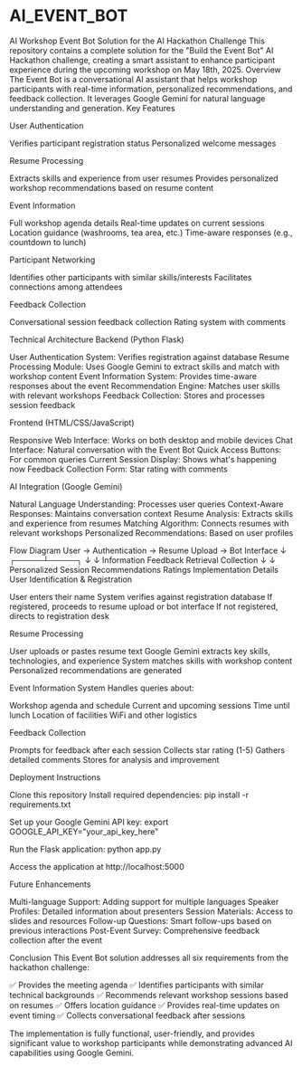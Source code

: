 # AI_EVENT_BOT

AI Workshop Event Bot
Solution for the AI Hackathon Challenge
This repository contains a complete solution for the "Build the Event Bot" AI Hackathon challenge, creating a smart assistant to enhance participant experience during the upcoming workshop on May 18th, 2025.
Overview
The Event Bot is a conversational AI assistant that helps workshop participants with real-time information, personalized recommendations, and feedback collection. It leverages Google Gemini for natural language understanding and generation.
Key Features

User Authentication

Verifies participant registration status
Personalized welcome messages


Resume Processing

Extracts skills and experience from user resumes
Provides personalized workshop recommendations based on resume content


Event Information

Full workshop agenda details
Real-time updates on current sessions
Location guidance (washrooms, tea area, etc.)
Time-aware responses (e.g., countdown to lunch)


Participant Networking

Identifies other participants with similar skills/interests
Facilitates connections among attendees


Feedback Collection

Conversational session feedback collection
Rating system with comments



Technical Architecture
Backend (Python Flask)

User Authentication System: Verifies registration against database
Resume Processing Module: Uses Google Gemini to extract skills and match with workshop content
Event Information System: Provides time-aware responses about the event
Recommendation Engine: Matches user skills with relevant workshops
Feedback Collection: Stores and processes session feedback

Frontend (HTML/CSS/JavaScript)

Responsive Web Interface: Works on both desktop and mobile devices
Chat Interface: Natural conversation with the Event Bot
Quick Access Buttons: For common queries
Current Session Display: Shows what's happening now
Feedback Collection Form: Star rating with comments

AI Integration (Google Gemini)

Natural Language Understanding: Processes user queries
Context-Aware Responses: Maintains conversation context
Resume Analysis: Extracts skills and experience from resumes
Matching Algorithm: Connects resumes with relevant workshops
Personalized Recommendations: Based on user profiles

Flow Diagram
User → Authentication → Resume Upload → Bot Interface
                                            ↓
                                      ┌─────┴─────┐
                                      ↓           ↓
                             Information      Feedback
                             Retrieval       Collection
                                      ↓           ↓
                                Personalized   Session
                               Recommendations Ratings
Implementation Details
User Identification & Registration

User enters their name
System verifies against registration database
If registered, proceeds to resume upload or bot interface
If not registered, directs to registration desk

Resume Processing

User uploads or pastes resume text
Google Gemini extracts key skills, technologies, and experience
System matches skills with workshop content
Personalized recommendations are generated

Event Information System
Handles queries about:

Workshop agenda and schedule
Current and upcoming sessions
Time until lunch
Location of facilities
WiFi and other logistics

Feedback Collection

Prompts for feedback after each session
Collects star rating (1-5)
Gathers detailed comments
Stores for analysis and improvement

Deployment Instructions

Clone this repository
Install required dependencies:
pip install -r requirements.txt

Set up your Google Gemini API key:
export GOOGLE_API_KEY="your_api_key_here"

Run the Flask application:
python app.py

Access the application at http://localhost:5000

Future Enhancements

Multi-language Support: Adding support for multiple languages
Speaker Profiles: Detailed information about presenters
Session Materials: Access to slides and resources
Follow-up Questions: Smart follow-ups based on previous interactions
Post-Event Survey: Comprehensive feedback collection after the event

Conclusion
This Event Bot solution addresses all six requirements from the hackathon challenge:

✅ Provides the meeting agenda
✅ Identifies participants with similar technical backgrounds
✅ Recommends relevant workshop sessions based on resumes
✅ Offers location guidance
✅ Provides real-time updates on event timing
✅ Collects conversational feedback after sessions

The implementation is fully functional, user-friendly, and provides significant value to workshop participants while demonstrating advanced AI capabilities using Google Gemini.
